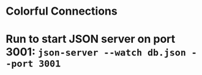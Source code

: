 # Colorful Connections

# Run to start JSON server on port 3001: `json-server --watch db.json --port 3001`
